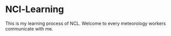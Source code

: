 # NCl-Learning
This is my learning process of NCL. Welcome to every meteorology workers communicate with me.
